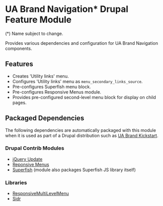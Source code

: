 # UA Brand Navigation* Drupal Feature Module

(*) Name subject to change.

Provides various dependencies and configuration for UA Brand Navigation components.

## Features

- Creates 'Utility links' menu.
- Configures 'Utility links' menu as `menu_secondary_links_source`.
- Pre-configures Superfish menu block.
- Pre-configures Responsive Menus module.
- Provides pre-configured second-level menu block for display on child pages.

## Packaged Dependencies

The following dependencies are automatically packaged with this module when it is used as part of a Drupal distribution such as [UA Brand Kickstart](https://bitbucket.org/joegraduate/ua_brand_kickstart).

### Drupal Contrib Modules

- [jQuery Update](https://www.drupal.org/project/jquery_update)
- [Reponsive Menus](https://www.drupal.org/project/responsive_menus)
- [Superfish](https://www.drupal.org/project/superfish) (module also packages Superfish JS library itself)

### Libraries

- [ResponsiveMultiLevelMenu](http://tympanus.net/codrops/2013/04/19/responsive-multi-level-menu/)
- [Sidr](http://www.berriart.com/sidr/)
